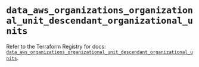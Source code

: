 # `data_aws_organizations_organizational_unit_descendant_organizational_units`

Refer to the Terraform Registry for docs: [`data_aws_organizations_organizational_unit_descendant_organizational_units`](https://registry.terraform.io/providers/hashicorp/aws/6.2.0/docs/data-sources/organizations_organizational_unit_descendant_organizational_units).
